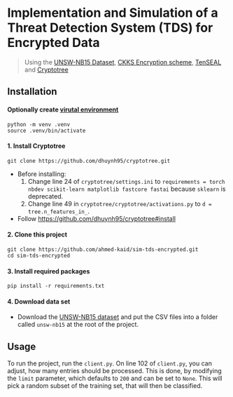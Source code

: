 # Implementation and Simulation of a Threat Detection System (TDS) for Encrypted Data

> Using the [UNSW-NB15 Dataset](https://research.unsw.edu.au/projects/unsw-nb15-dataset), [CKKS Encryption scheme](https://eprint.iacr.org/2016/421.pdf), [TenSEAL](https://github.com/OpenMined/TenSEAL) and [Cryptotree](https://github.com/dhuynh95/cryptotree/)

## Installation

#### Optionally create [virutal environment](https://docs.python.org/3/library/venv.html)

```
python -m venv .venv
source .venv/bin/activate
```

#### 1. Install Cryptotree

```
git clone https://github.com/dhuynh95/cryptotree.git
```

- Before installing:
  1. Change line 24 of `cryptotree/settings.ini` to `requirements = torch nbdev scikit-learn matplotlib fastcore fastai` because `sklearn` is deprecated.
  2. Change line 49 in `cryptotree/cryptotree/activations.py` to
     `d = tree.n_features_in_`.
- Follow https://github.com/dhuynh95/cryptotree#install

#### 2. Clone this project

```
git clone https://github.com/ahmed-kaid/sim-tds-encrypted.git
cd sim-tds-encrypted
```

#### 3. Install required packages

```
pip install -r requirements.txt
```

#### 4. Download data set

- Download the [UNSW-NB15 dataset](https://www.kaggle.com/datasets/mrwellsdavid/unsw-nb15?utm_medium=social&utm_campaign=kaggle-dataset-share&utm_source=twitter) and put the CSV files into a folder called `unsw-nb15` at the root of the project.

## Usage

To run the project, run the `client.py`.
On line 102 of `client.py`, you can adjust, how many entries should be processed. This is done, by modifying the `limit` parameter, which defaults to `200` and can be set to `None`. This will pick a random subset of the training set, that will then be classified.
